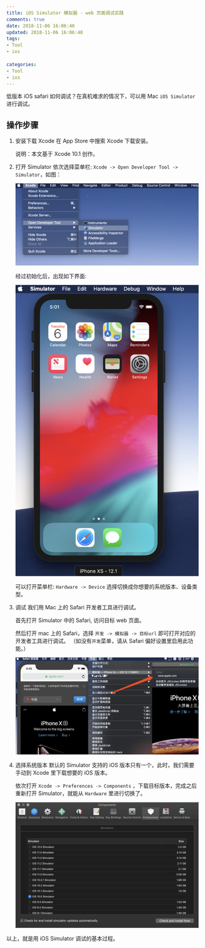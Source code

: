 ```yaml
---
title: iOS Simulator 模拟器 - web 页面调试实践
comments: true
date: 2018-11-06 16:06:40
updated: 2018-11-06 16:06:40
tags:
- Tool
- ios

categories:
- Tool
- ios
---
```


低版本 iOS safari 如何调试？在真机难求的情况下，可以用 Mac `iOS Simulator` 进行调试。

<!--truncate-->

## 操作步骤
1. 安装下载 Xcode
	在 App Store 中搜索 Xcode 下载安装。

	说明：本文基于 Xcode 10.1 创作。

2. 打开 Simulator
	依次选择菜单栏: `Xcode -> Open Developer Tool -> Simulator`，如图：

	![](/images/simulator/open.png)

	经过初始化后，出现如下界面:

	![](/images/simulator/device.png)

	可以打开菜单栏: `Hardware -> Device` 选择切换成你想要的系统版本、设备类型。

3. 调试
	我们用 Mac 上的 Safari 开发者工具进行调试。

	首先打开 Simulator 中的 Safari, 访问目标 web 页面。

	然后打开 mac 上的 Safari，选择 `开发 -> 模拟器 -> 目标url` 即可打开对应的开发者工具进行调试。
	（如没有`开发`菜单，请从 Safari 偏好设置里启用此功能。）

	![](/images/simulator/dev.png)

4. 选择系统版本
	默认的 Simulator 支持的 iOS 版本只有一个，此时，我们需要手动到 Xcode 里下载想要的 iOS 版本。

	依次打开 `Xcode -> Preferences -> Components` ，下载目标版本，完成之后重新打开 Simulator，就能从 `Hardware` 里进行切换了。

	![](/images/simulator/components.png)

以上，就是用 iOS Simulator 调试的基本过程。
